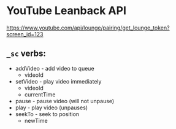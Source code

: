 # YouTube Leanback API

<https://www.youtube.com/api/lounge/pairing/get_lounge_token?screen_id=123>

## `_sc` verbs:
* addVideo - add video to queue
    * videoId
* setVideo - play video immediately
    * videoId
    * currentTime
* pause - pause video (will not unpause)
* play - play video (unpauses)
* seekTo - seek to position
    * newTime
